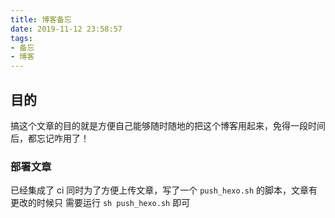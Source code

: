 ```yaml
---
title: 博客备忘
date: 2019-11-12 23:58:57
tags:
- 备忘
- 博客
---
```

## 目的
搞这个文章的目的就是方便自己能够随时随地的把这个博客用起来，免得一段时间后，都忘记咋用了！
### 部署文章
已经集成了 ci 同时为了方便上传文章，写了一个 `push_hexo.sh` 的脚本，文章有更改的时候只
需要运行 `sh push_hexo.sh` 即可
